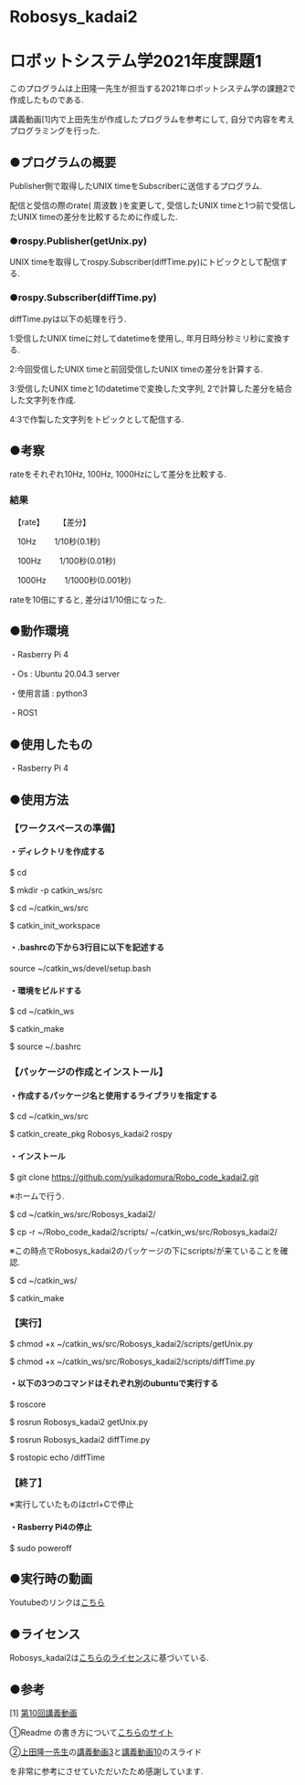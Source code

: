 # Robosys_kadai2

# ロボットシステム学2021年度課題1

このプログラムは上田隆一先生が担当する2021年ロボットシステム学の課題2で作成したものである. 


講義動画[1]内で上田先生が作成したプログラムを参考にして, 自分で内容を考えプログラミングを行った. 




## ●プログラムの概要

Publisher側で取得したUNIX timeをSubscriberに送信するプログラム.

配信と受信の際のrate( 周波数 )を変更して, 受信したUNIX timeと1つ前で受信したUNIX timeの差分を比較するために作成した.


### ●rospy.Publisher(getUnix.py)


UNIX timeを取得してrospy.Subscriber(diffTime.py)にトピックとして配信する.


### ●rospy.Subscriber(diffTime.py)


diffTime.pyは以下の処理を行う.


1:受信したUNIX timeに対してdatetimeを使用し, 年月日時分秒ミリ秒に変換する.


2:今回受信したUNIX timeと前回受信したUNIX timeの差分を計算する.


3:受信したUNIX timeと1のdatetimeで変換した文字列, 2で計算した差分を結合した文字列を作成.


4:3で作製した文字列をトピックとして配信する.



## ●考察

rateをそれぞれ10Hz, 100Hz, 1000Hzにして差分を比較する. 


### 結果

　【rate】　　     【差分】

  　10Hz　　       1/10秒(0.1秒)

  　100Hz　　     1/100秒(0.01秒)
　

  　1000Hz　　   1/1000秒(0.001秒)


rateを10倍にすると, 差分は1/10倍になった.


## ●動作環境

・Rasberry Pi 4


・Os : Ubuntu 20.04.3 server


・使用言語 : python3


・ROS1




## ●使用したもの


・Rasberry Pi 4





## ●使用方法



### 【ワークスペースの準備】

#### 
####  ・ディレクトリを作成する

$ cd

$ mkdir -p catkin_ws/src

$ cd ~/catkin_ws/src

$ catkin_init_workspace 




####  ・.bashrcの下から3行目に以下を記述する

source ~/catkin_ws/devel/setup.bash




####  ・環境をビルドする

$ cd ~/catkin_ws


$ catkin_make


$ source ~/.bashrc





### 【パッケージの作成とインストール】

####  ・作成するパッケージ名と使用するライブラリを指定する

$ cd ~/catkin_ws/src

$ catkin_create_pkg Robosys_kadai2 rospy


####  ・インストール

$ git clone https://github.com/yuikadomura/Robo_code_kadai2.git

※ホームで行う.


$ cd ~/catkin_ws/src/Robosys_kadai2/

$ cp -r ~/Robo_code_kadai2/scripts/ ~/catkin_ws/src/Robosys_kadai2/

※この時点でRobosys_kadai2のパッケージの下にscripts/が来ていることを確認. 

$ cd ~/catkin_ws/

$ catkin_make



### 【実行】


$ chmod +x ~/catkin_ws/src/Robosys_kadai2/scripts/getUnix.py


$ chmod +x ~/catkin_ws/src/Robosys_kadai2/scripts/diffTime.py




####  ・以下の3つのコマンドはそれぞれ別のubuntuで実行する


$ roscore


$ rosrun Robosys_kadai2 getUnix.py


$ rosrun Robosys_kadai2 diffTime.py


$ rostopic echo /diffTime



### 【終了】


※実行していたものはctrl+Cで停止


####  ・Rasberry Pi4の停止


$ sudo poweroff





## ●実行時の動画

Youtubeのリンクは[こちら](https://t.co/htlBEjwEVI)



## ●ライセンス


Robosys_kadai2は[こちらのライセンス](https://www.gnu.org/licenses/)に基づいている.



## ●参考


[1] [第10回講義動画](https://youtu.be/PL85Pw_zQH0)



①Readme の書き方について[こちらのサイト](https://style.potepan.com/articles/33682.html#GitHubREADME-3)


②[上田隆一先生](https://github.com/ryuichiueda)の[講義動画3](https://ryuichiueda.github.io/robosys2020/lesson3_git.html#/)と[講義動画10](https://ryuichiueda.github.io/robosys2020/lesson10_ros.html#/7)のスライド


を非常に参考にさせていただいたため感謝しています.
